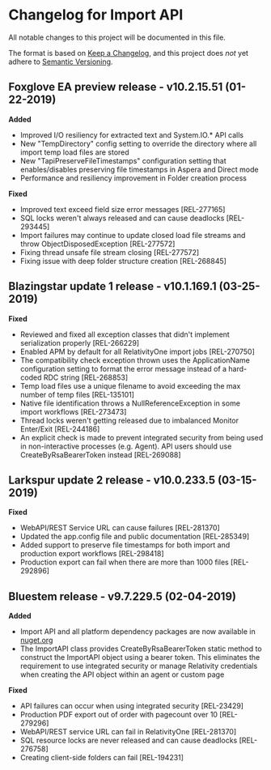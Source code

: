 # Changelog for Import API
All notable changes to this project will be documented in this file.

The format is based on [Keep a Changelog](https://keepachangelog.com/en/1.0.0/),
and this project does *not* yet adhere to [Semantic Versioning](https://semver.org/spec/v2.0.0.html).

## Foxglove EA preview release - v10.2.15.51 (01-22-2019)

**Added**

- Improved I/O resiliency for extracted text and System.IO.* API calls
- New "TempDirectory" config setting to override the directory where all import temp load files are stored
- New "TapiPreserveFileTimestamps" configuration setting that enables/disables preserving file timestamps in Aspera and Direct mode
- Performance and resiliency improvement in Folder creation process


**Fixed**

- Improved text exceed field size error messages [REL-277165]
- SQL locks weren't always released and can cause deadlocks [REL-293445]
- Import failures may continue to update closed load file streams and throw ObjectDisposedException [REL-277572]
- Fixing thread unsafe file stream closing [REL-277572]
- Fixing issue with deep folder structure creation [REL-268845]

## Blazingstar update 1 release - v10.1.169.1 (03-25-2019)

**Fixed**

- Reviewed and fixed all exception classes that didn't implement serialization properly [REL-266229]
- Enabled APM by default for all RelativityOne import jobs [REL-270750]
- The compatibility check exception thrown uses the ApplicationName configuration setting to format the error message instead of a hard-coded RDC string [REL-268853]
- Temp load files use a unique filename to avoid exceeding the max number of temp files [REL-135101]
- Native file identification throws a NullReferenceException in some import workflows [REL-273473]
- Thread locks weren't getting released due to imbalanced Monitor Enter/Exit [REL-244186]
- An explicit check is made to prevent integrated security from being used in non-interactive processes (e.g. Agent). API users should use CreateByRsaBearerToken instead [REL-269088]

## Larkspur update 2 release - v10.0.233.5 (03-15-2019)

**Fixed**

- WebAPI/REST Service URL can cause failures  [REL-281370]
- Updated the app.config file and public documentation [REL-285349]
- Added support to preserve file timestamps for both import and production export workflows [REL-298418]
- Production export can fail when there are more than 1000 files [REL-292896]

## Bluestem release - v9.7.229.5 (02-04-2019)

**Added**

- Import API and all platform dependency packages are now available in [nuget.org](https://www.nuget.org/packages?q=Relativity)
- The ImportAPI class provides CreateByRsaBearerToken static method to construct the ImportAPI object using a bearer token. This eliminates the requirement to use integrated security or manage Relativity credentials when creating the API object within an agent or custom page

**Fixed**

- API failures can occur when using integrated security [REL-23429]
- Production PDF export out of order with pagecount over 10 [REL-279296]
- WebAPI/REST service URL can fail in RelativityOne [REL-281370]
- SQL resource locks are never released and can cause deadlocks [REL-276758]
- Creating client-side folders can fail [REL-194231]